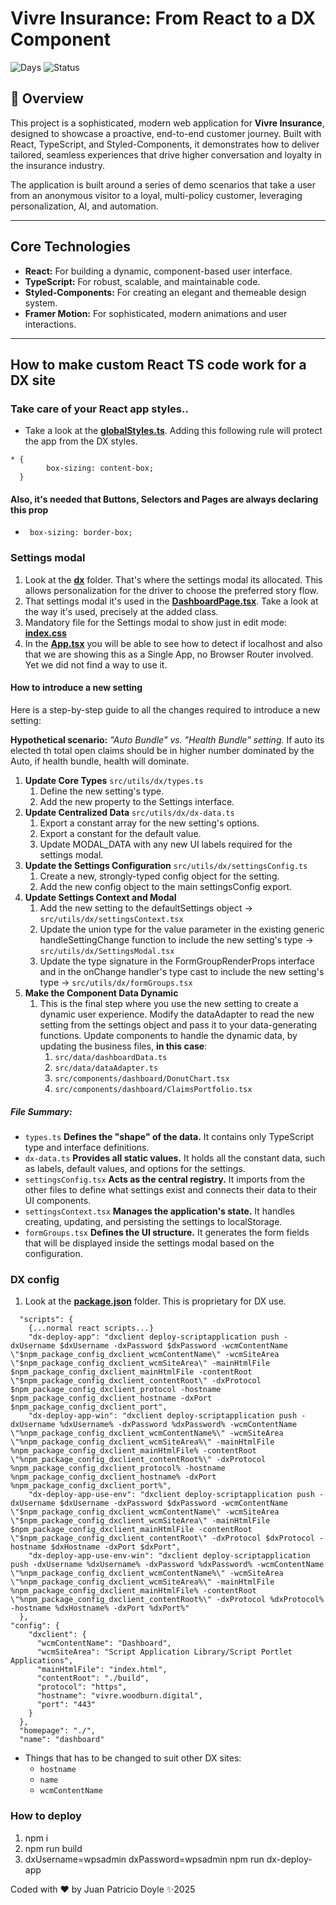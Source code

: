 # Vivre Insurance: From React to a DX Component

![Days](https://img.shields.io/static/v1?label=Working-Days&message=4&color=blue)
![Status](https://img.shields.io/static/v1?label=Done-Status&message=100%&color=green)
## 🚀 Overview

This project is a sophisticated, modern web application for **Vivre Insurance**, designed to showcase a proactive, end-to-end customer journey. Built with React, TypeScript, and Styled-Components, it demonstrates how to deliver tailored, seamless experiences that drive higher conversation and loyalty in the insurance industry.

The application is built around a series of demo scenarios that take a user from an anonymous visitor to a loyal, multi-policy customer, leveraging personalization, AI, and automation.

---

## Core Technologies

* **React:** For building a dynamic, component-based user interface.
* **TypeScript:** For robust, scalable, and maintainable code.
* **Styled-Components:** For creating an elegant and themeable design system.
* **Framer Motion:** For sophisticated, modern animations and user interactions.


---

## How to make custom React TS code work for a DX site

### Take care of your React app styles..

* Take a look at the **[globalStyles.ts](src/styles/globalStyles.ts)**. Adding this following rule will protect the app from the DX styles.

```
* {
        box-sizing: content-box;
  }
  ```

#### Also, it's needed that Buttons, Selectors and Pages are always declaring this prop

- ``` box-sizing: border-box;```

### Settings modal

1. Look at the **[dx](src/utils/dx)** folder. That's where the settings modal its allocated. This allows personalization for the driver to choose the preferred story flow.
2. That settings modal it's used in the **[DashboardPage.tsx](src/pages/DashboardPage.tsx)**. Take a look at the way it's used, precisely at the added class.
3. Mandatory file for the Settings modal to show just in edit mode: **[index.css](src/index.css)**
4. In the **[App.tsx](src/App.tsx)** you will be able to see how to detect if localhost and also that we are showing this as a Single App, no Browser Router involved. Yet we did not find a way to use it.

#### How to introduce a new setting

Here is a step-by-step guide to all the changes required to introduce a new setting:

**Hypothetical scenario:** _"Auto Bundle" vs. "Health Bundle" setting._ If auto its elected th total open claims should be in higher number dominated by the Auto, if health bundle, health will dominate.

1. **Update Core Types** `src/utils/dx/types.ts`
   1. Define the new setting's type. 
   2. Add the new property to the Settings interface.
2. **Update Centralized Data** `src/utils/dx/dx-data.ts`
   1. Export a constant array for the new setting's options.
   2. Export a constant for the default value.
   3. Update MODAL_DATA with any new UI labels required for the settings modal.
3. **Update the Settings Configuration** `src/utils/dx/settingsConfig.ts`
   1. Create a new, strongly-typed config object for the setting.
   2. Add the new config object to the main settingsConfig export.
4. **Update Settings Context and Modal**
   1. Add the new setting to the defaultSettings object -> `src/utils/dx/settingsContext.tsx`
   2. Update the union type for the value parameter in the existing generic handleSettingChange function to include the new setting's type -> `src/utils/dx/SettingsModal.tsx`
   3. Update the type signature in the FormGroupRenderProps interface and in the onChange handler's type cast to include the new setting's type -> `src/utils/dx/formGroups.tsx`
5. **Make the Component Data Dynamic**
   1. This is the final step where you use the new setting to create a dynamic user experience. Modify the dataAdapter to read the new setting from the settings object and pass it to your data-generating functions. Update components to handle the dynamic data, by updating the business files, **in this case**:
      1. `src/data/dashboardData.ts`
      2. `src/data/dataAdapter.ts`
      3. `src/components/dashboard/DonutChart.tsx`
      4. `src/components/dashboard/ClaimsPortfolio.tsx`

##### File Summary:

* `types.ts` **Defines the "shape" of the data.** It contains only TypeScript type and interface definitions.
* `dx-data.ts` **Provides all static values.** It holds all the constant data, such as labels, default values, and options for the settings.
* `settingsConfig.tsx` **Acts as the central registry.** It imports from the other files to define what settings exist and connects their data to their UI components.
* `settingsContext.tsx` **Manages the application's state.** It handles creating, updating, and persisting the settings to localStorage.
* `formGroups.tsx` **Defines the UI structure.** It generates the form fields that will be displayed inside the settings modal based on the configuration.


### DX config
1. Look at the **[package.json](package.json)** folder. This is proprietary for DX use.
```
  "scripts": {
    {...normal react scripts...}
    "dx-deploy-app": "dxclient deploy-scriptapplication push -dxUsername $dxUsername -dxPassword $dxPassword -wcmContentName \"$npm_package_config_dxclient_wcmContentName\" -wcmSiteArea \"$npm_package_config_dxclient_wcmSiteArea\" -mainHtmlFile $npm_package_config_dxclient_mainHtmlFile -contentRoot \"$npm_package_config_dxclient_contentRoot\" -dxProtocol $npm_package_config_dxclient_protocol -hostname $npm_package_config_dxclient_hostname -dxPort $npm_package_config_dxclient_port",
    "dx-deploy-app-win": "dxclient deploy-scriptapplication push -dxUsername %dxUsername% -dxPassword %dxPassword% -wcmContentName \"%npm_package_config_dxclient_wcmContentName%\" -wcmSiteArea \"%npm_package_config_dxclient_wcmSiteArea%\" -mainHtmlFile %npm_package_config_dxclient_mainHtmlFile% -contentRoot \"%npm_package_config_dxclient_contentRoot%\" -dxProtocol %npm_package_config_dxclient_protocol% -hostname %npm_package_config_dxclient_hostname% -dxPort %npm_package_config_dxclient_port%",
    "dx-deploy-app-use-env": "dxclient deploy-scriptapplication push -dxUsername $dxUsername -dxPassword $dxPassword -wcmContentName \"$npm_package_config_dxclient_wcmContentName\" -wcmSiteArea \"$npm_package_config_dxclient_wcmSiteArea\" -mainHtmlFile $npm_package_config_dxclient_mainHtmlFile -contentRoot \"$npm_package_config_dxclient_contentRoot\" -dxProtocol $dxProtocol -hostname $dxHostname -dxPort $dxPort",
    "dx-deploy-app-use-env-win": "dxclient deploy-scriptapplication push -dxUsername %dxUsername% -dxPassword %dxPassword% -wcmContentName \"%npm_package_config_dxclient_wcmContentName%\" -wcmSiteArea \"%npm_package_config_dxclient_wcmSiteArea%\" -mainHtmlFile %npm_package_config_dxclient_mainHtmlFile% -contentRoot \"%npm_package_config_dxclient_contentRoot%\" -dxProtocol %dxProtocol% -hostname %dxHostname% -dxPort %dxPort%"
  },
"config": {
    "dxclient": {
      "wcmContentName": "Dashboard",
      "wcmSiteArea": "Script Application Library/Script Portlet Applications",
      "mainHtmlFile": "index.html",
      "contentRoot": "./build",
      "protocol": "https",
      "hostname": "vivre.woodburn.digital",
      "port": "443"
    }
  },
  "homepage": "./",
  "name": "dashboard"
```
* Things that has to be changed to suit other DX sites:
  - ```hostname```
  - ```name```
  - ```wcmContentName```

### How to deploy

1. npm i
2. npm run build
3. dxUsername=wpsadmin dxPassword=wpsadmin npm run dx-deploy-app


Coded with ❤️ by Juan Patricio Doyle ✨2025

